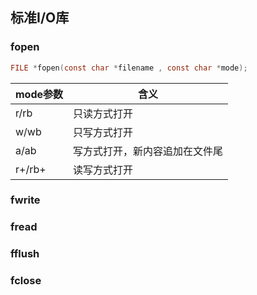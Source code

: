 <!--
 * @Description: 
 * @Version: 1.0
 * @Author: dalao
 * @Email: dalao_li@163.com
 * @Date: 2022-04-07 23:26:04
 * @LastEditors: dalao
 * @LastEditTime: 2022-04-07 23:30:44
-->


## 标准I/O库


### fopen

```c
FILE *fopen(const char *filename , const char *mode);
```

| mode参数 | 含义                           |
| -------- | ------------------------------ |
| r/rb     | 只读方式打开                   |
| w/wb     | 只写方式打开                   |
| a/ab     | 写方式打开，新内容追加在文件尾 |
| r+/rb+   | 读写方式打开                   |


### fwrite


### fread


### fflush


### fclose